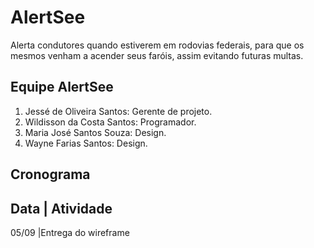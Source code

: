 # AlertSee
Alerta condutores quando estiverem em rodovias federais, para que os mesmos venham a acender seus faróis, assim evitando futuras multas.

## Equipe AlertSee
1. Jessé de Oliveira Santos: Gerente de projeto.
2. Wildisson da Costa Santos: Programador.
3. Maria José Santos Souza: Design.
4. Wayne Farias Santos: Design.

## Cronograma
Data | Atividade
----------------------
05/09 |Entrega do wireframe
